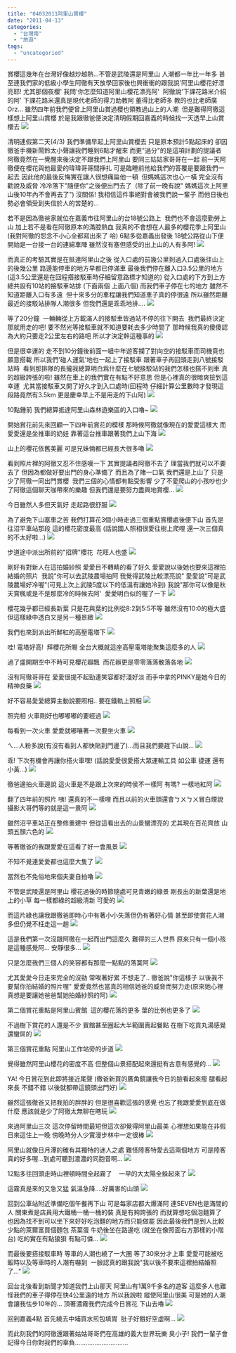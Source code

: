 ```yaml
---
title: "04032011阿里山賞櫻"
date: "2011-04-13"
categories: 
  - "台灣南"
  - "旅遊"
tags: 
  - "uncategoried"
---
```


賞櫻這幾年在台灣好像越炒越熱...不管是武陵還是阿里山 人潮都一年比一年多 甚至連我們家的低級小學生阿徹有天放學回家後也興衝衝的跟我說'阿里山櫻花好漂亮耶! 尤其那個夜櫻' 我問'你怎麼知道阿里山櫻花漂亮阿'  阿徹說'下課花路米介紹的阿' 下課花路米還真是現代老師的得力助教阿 董得比老師多 教的也比老師廣 Orz... 雖然四年前我們便曾上阿里山賞過櫻也領教過山上的人潮  但是難得阿徹這樣想上阿里山賞櫻 於是我跟徹爸便決定清明假期回嘉義的時候找一天透早上山賞櫻去 ![](images/5596928058_d760dc217c.jpg)

清明連假第二天(4/3) 我們準備早起上阿里山賞櫻去 只是原本預計5點起床的 卻因徹爸手機新鬧鈴太小聲讓我們睡到6點才醒來 而更"過分"的是這項計劃的提議者 阿徹竟然在一覺醒來後決定不跟我們上阿里山 要同三姑姑家哥哥在一起 前一天阿徹便在櫻花與他最愛的瑋瑋哥哥間掙扎 可是臨睡前他給我們的答覆是要跟我們一起去 因此他的最後反悔實在讓人很想痛扁他一頓  但媽媽這次也心一橫 完全沒有勸說及威脅 冷冷落下"隨便你"之後便出門去了  (除了前一晚有說" 媽媽這次上阿里山後10年內不會再去了") 沒關係! 我相信這件事絕對會被我們說一輩子 而他日後也勢必會領受到失信於人的苦楚的...

若不是因為徹爸家就位在嘉義市往阿里山的台18號公路上  我們也不會這麼勤勞上山 加上若不是看在阿徹原本的滿腔熱血 我真的不會想在人最多的櫻花季上阿里山(我對阿徹的怨念不小心全都寫出來了 哈) 6點多從嘉義出發後 18號公路從山下便開始是一台接一台的連綿車陣 雖然沒有塞但感受的出上山的人有多阿! ![](images/5596937848_39e78d518b.jpg)

而真正的考驗其實是在抵達阿里山之後 從入口處的前幾公里到過入口處後往山上的後幾公里 路邊能停車的地方早都已停滿車 最後我們停在離入口3.5公里的地方  (這3.5公里還是在回程撘接駁車時仔細留意路標才知道的) 從入口處的下方到上方總共設有10站的接駁車站排 (下面兩個 上面八個) 而我們車子停在七的地方 雖然不知道距離入口有多遠  但十來多分的車程讓我們知道車子真的停很遠 所以雖然距離最近的接駁站排隊人潮很多 但我們還是乖乖地排.... ![](images/5596937428_d2f2e73767.jpg)

等了20分鐘  一輛輛從上方載滿人的接駁車皆過站不停的往下開去  我們最終決定那就用走的吧! 要不然光等接駁車就不知道要耗去多少時間了 那時候我真的傻傻認為大約只要走2公里左右的路吧 所以才決定幹這種事的 ![](images/5596354391_80f6ac7700.jpg)

但是很幸運的 走不到10分鐘後前面一組中年遊客攔了對向空的接駁車而司機竟也願意搭載 所以我們'碰人運氣'地也一起上了接駁車 跟著車子再回頭走到八號接駁站時  看到那排隊的長攏我總算明白爲什麼在七號接駁站的我們怎樣也撘不到車 真的超級誇張的啦! 雖然在車上的我們實在有點不好意思 但是心裡真的很暗爽撿到這幸運  尤其當接駁車又開了好久才到入口處時(回程時 仔細計算公里數時才發現這段路竟然有3.5km 更是慶幸早上不是用走的下山阿) ![](images/5596936856_9d752e2045.jpg)

10點鍾前 我們總算抵達阿里山森林遊樂區的入口嚕~ ![](images/5596936426_436818cdf5.jpg)

開始賞花前先來回顧一下四年前賞花的模樣 那時候阿徹就像現在的愛愛這樣大 而愛愛還是坐推車的奶娃 靠著這台推車跟著我們上山下海 ![](images/435964786_d2067fc8a6.jpg)

山上的櫻花依舊美麗 可是兄妹倆都已經長大很多嚕 ![](images/435944876_7afb4786d0.jpg)

看到照片裡的阿徹又忍不住感嘆一下 其實提議者阿徹不去了 理當我們就可以不要去了 但因為都做好要出門的身心準備了 而且為了賭一口氣 我們還是上山了 只是少了阿徹一同出門賞櫻  我們三個的心情都有點受影響 少了不愛爬山的小孩吵也少了阿徹這個聊天咖帶來的樂趣 但我們還是要努力盡興地賞櫻... ![](images/5596352325_d25abbe952.jpg)

今日雖然人多但天氣好 走起路很舒服 ![](images/5596936060_47e6c9b833.jpg)

為了避免下山塞車之苦 我們打算花3個小時走過三個重點賞櫻處後便下山 首先是往沼平車站那段 這的櫻花密度最高 (話說國人照相很愛往樹上爬哩 還一次三個真的不太好啦...) ![](images/5596351673_d8c1fe211d.jpg)

步道途中派出所前的"招牌"櫻花  花旺人也盛 ![](images/5596351317_d01cefc9e9.jpg)

剛好有對新人在這拍婚紗照 愛愛目不轉睛的看了好久 愛愛說以後她也要來這裡拍結婚的照片  我說"你可以去武陵農場拍阿 我覺得武陵比較漂亮說" 愛愛說"可是武陵農場好冷喔"(可見上次上武陵5度以下的低溫有讓她冷到) 我說"那你可以像是秋天賞楓或是不是那麼冷的時候去阿'  愛愛明白似的喔了一下 ![](images/5596350797_68641357c5.jpg)

櫻花幾乎都已經長新葉 只是花與葉的比例從8:2到5:5不等 雖然沒有10:0的極大盛 但這樣綠中透白又是另一種景緻 ![](images/5596350217_84c226c1e9.jpg)

我們也來到派出所鮮紅的高壓電塔下 ![](images/5596932302_2ea7166973.jpg)

哇! 電塔好高!  拜櫻花所賜 全台大概就這座高壓電塔能聚集這麼多的人 ![](images/5596931708_d027c7a12d.jpg)

過了盛開期空中不時可見櫻花瓣飄  而花辦更是零零落落散落各地 ![](images/5596348731_a02c120cd6.jpg)

沒有阿徹哥哥在 愛愛很提不起勁連笑容都好淺好淡 而手中拿的PINKY是她今日的精神良藥 ![](images/5596932044_d6baa2444d.jpg)

好不容易愛愛總算主動說要照相.. 要在鐵軌上照相 ![](images/5596348605_10cf7e04a5.jpg)

照完相 火車剛好也嘟嘟嘟的要經過 ![](images/5596930508_3d1d721ca8.jpg)

每看到一次火車 愛愛就嘟嚷著一次要坐火車 ![](images/5596347681_427bf3ea34.jpg)

ㄟ...人粉多說(有沒有看到人都快貼到門邊了)...而且我們要趕下山說... ![](images/5596347369_6beb5a5baf.jpg)

乖! 下次有機會再讓你搭火車嘿! (話說愛愛很愛搭大眾運輸工具 如公車 捷運 還有小黃...) ![](images/5596928940_9fc8d25164.jpg)

徹爸邊拍火車邊說 這火車是不是跟上次來的時侯不一樣阿 有嗎? 一樣地紅阿 ![](images/5596346935_257df81cdd.jpg)

翻了四年前的照片 咦! 還真的不一樣哩 而且以前的火車頭還會ㄅㄨㄅㄨ冒白煙說 攝影大哥們等的就是這一景阿 ![](images/435901586_06b4d5842a.jpg)

雖然沼平車站正在整修重建中 但從這看出去的山景蠻漂亮的 尤其現在百花齊放 山頭五顏六色的 ![](images/5596346003_7bb1a808f2.jpg)

等著徹爸的我跟愛愛在這看了好一會風景 ![](images/5596928442_6d72d61fa9.jpg)

不知不覺連愛愛都也這麼大隻了 ![](images/5596345449_222648f36c.jpg)

當然也不免俗地來個夫妻自拍嚕 ![](images/5596345063_c64d1b1ae5.jpg)

不管是武陵還是阿里山 櫻花過後的時節隨處可見青嫩的綠景 剛長出的新葉還是地上的小草 每一樣都綠的超級清新 可愛的 ![](images/5596926250_1fa557a142.jpg)

而這片綠也讓我跟徹爸即時心中有著小小失落但仍有著好心情 甚至即使賞花人潮多但仍覺不枉走這一趟 ![](images/5596924114_b814b33e0b.jpg)

這是我們第一次沒跟阿徹在一起而出門這麼久 難得的三人世界 原來只有一個小孩是這種感覺阿... 安靜很多... ![](images/5596342765_c967349cfa.jpg)

只是怎麼我們三個人的笑容都有那麼一點點的落寞阿 ![](images/5596341979_ffb2433486.jpg)

尤其愛愛今日走來完全的沒勁 常唉著好累 不想走了.. 徹爸說"你這樣子 以後我不要幫你拍結婚的照片喔" 愛愛竟然也當真的相信她爸的威脅而努力走(原來她心裡真想是要讓她爸爸幫她拍婚紗照的阿) ![](images/5596924500_ae1e7df0f4.jpg)

第二個賞花重點是阿里山賓館  這的櫻花落的更多 葉的比例也更多了 ![](images/5596923768_9a3807da18.jpg)

不過樹下賞花的人還是不少 賓館甚至圈起大半範圍賣起餐點 在樹下吃貢丸湯感覺還蠻屌的 ![](images/5596923202_fb0fb3ffa2.jpg)

第三個賞花重點 阿里山工作站旁的步道 ![](images/5596922254_ec3843142a.jpg)

覺得雖然阿里山櫻花的密度不高 但整個山景搭配起來還挺有古意有感覺的... ![](images/5596921900_cee4d40033.jpg)

YA! 今日賞花到此即將接近尾聲 (徹爸新買的廣角鏡讓我今日的臉看起來瘦 腿看起來長 不錯不錯 以後就都帶這鏡頭出門好) ![](images/5596921528_2e160a5b32.jpg)

雖然這張徹爸又把我拍的胖胖的 但是很喜歡這張的感覺 也忘了我跟愛愛到底在做什麼 應該就是少了阿徹太無聊在瞎玩 ![](images/5596920814_e2ab1b2234.jpg)

來過阿里山三次 這次停留時間最短但這次卻覺得阿里山最美 心裡想如果能在非假日來這住上一晚 傍晚時分人少實漫步林中一定很棒 ![](images/5596920570_b782886365.jpg)

阿里山就像日月潭的確有其獨特的迷人之處 難怪陸客特愛去這兩個地方 可是陸客真的好多喔...到處可聽到濃濃的同胞音啊... ![](images/5596919790_022a3103b0.jpg)

12點多往回頭走時山裡頓時間全起霧了    一早的大太陽全躲起來了 ![](images/5596919022_b3b7626614.jpg)

這霧真是來的又急又猛 氣溫急降....好厲害的山頭 ![](images/5596919998_5f65bfc762.jpg)

回到公車站附近準備吃個午餐再下山 可是每家店都大爆滿阿 連SEVEN也是滿間的人 關東煮是店員用大鐵桶一桶一桶的裝 真是有夠誇張的 而就算想吃個泡麵算了 也因為找不到可以坐下來好好吃泡麵的地方而只能做罷 因此最後我們是到人比較少點的萊爾富買個麵包 茶葉蛋 牛奶後坐在路邊吃 (就坐在像照面右方那樣的小階台) 吃的實在有點狼狽 有點可憐... ![](images/5596336345_a6a0305db8.jpg)

而最後要搭接駁車時 等車的人潮也繞了一大圈 等了30來分才上車 愛愛可能被吃飯時以及等車時的人潮有嚇到  一臉認真的跟我說"我以後不要來這裡拍結婚照了..." ![](images/5596918008_eeef98a582.jpg)

回台北後看到新聞才知道我們上山那天 阿里山有1萬9千多名的遊客 這麼多人也難怪我們的車子得停在快4公里遠的地方 所以我說啦 縱使阿里山很美 可是她的人潮會讓我怯步10年的... 頂著濃霧我們完成今日賞花 下山去嚕 ![](images/5596917870_3445927ee8.jpg)

回到嘉義4點 首先繞去中埔買水煎包填胃  肚子好餓好空虛啊... ![](images/5596335125_6f0e217494.jpg)

而此刻我們的阿徹還跟著姑姑哥哥們在高雄的義大世界玩樂 臭小子! 我們一輩子會記得今日你對我們的辜負..............................
